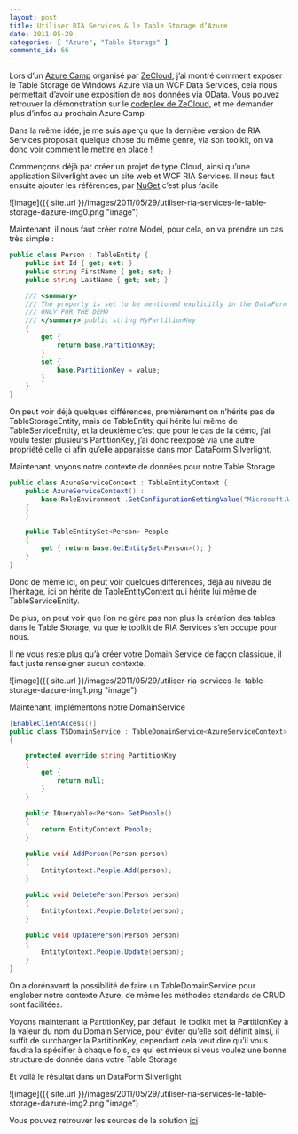 ```yaml
---
layout: post
title: Utiliser RIA Services & le Table Storage d’Azure
date: 2011-05-29
categories: [ "Azure", "Table Storage" ]
comments_id: 66 
---
```


Lors d’un [Azure Camp](http://www.zecloud.fr/post/2011/05/11/Azure-Camp-Mix-Agile-Azure-les-slides-et-les-demos.aspx) organisé par [ZeCloud](http://www.zecloud.fr/), j’ai montré comment exposer le Table Storage de Windows Azure via un WCF Data Services, cela nous permettait d’avoir une exposition de nos données via OData. Vous pouvez retrouver la démonstration sur le [codeplex de ZeCloud](http://zecloud.codeplex.com), et me demander plus d’infos au prochain Azure Camp

Dans la même idée, je me suis aperçu que la dernière version de RIA Services proposait quelque chose du même genre, via son toolkit, on va donc voir comment le mettre en place !

Commençons déjà par créer un projet de type Cloud, ainsi qu’une application Silverlight avec un site web et WCF RIA Services. Il nous faut ensuite ajouter les références, par [NuGet](http://visualstudiogallery.msdn.microsoft.com/27077b70-9dad-4c64-adcf-c7cf6bc9970c) c’est plus facile

![image]({{ site.url }}/images/2011/05/29/utiliser-ria-services-le-table-storage-dazure-img0.png "image")

Maintenant, il nous faut créer notre Model, pour cela, on va prendre un cas très simple :

```csharp
public class Person : TableEntity {
    public int Id { get; set; }
    public string FirstName { get; set; }
    public string LastName { get; set; }

    /// <summary>
    /// The property is set to be mentioned explicitly in the DataForm ... 
    /// ONLY FOR THE DEMO 
    /// </summary> public string MyPartitionKey
    {
        get {
            return base.PartitionKey;
        }
        set {
            base.PartitionKey = value;
        }
    }
}
```

On peut voir déjà quelques différences, premièrement on n’hérite pas de TableStorageEntity, mais de TableEntity qui hérite lui même de TableServiceEntity, et la deuxième c’est que pour le cas de la démo, j’ai voulu tester plusieurs PartitionKey, j’ai donc réexposé via une autre propriété celle ci afin qu’elle apparaisse dans mon DataForm Silverlight.

Maintenant, voyons notre contexte de données pour notre Table Storage

```csharp
public class AzureServiceContext : TableEntityContext {      
    public AzureServiceContext() : 
        base(RoleEnvironment .GetConfigurationSettingValue("Microsoft.WindowsAzure.Plugins.Diagnostics.ConnectionString"))
    {
    }

    public TableEntitySet<Person> People
    {
        get { return base.GetEntitySet<Person>(); }
    }
}
```

Donc de même ici, on peut voir quelques différences, déjà au niveau de l’héritage, ici on hérite de TableEntityContext qui hérite lui même de TableServiceEntity.

De plus, on peut voir que l’on ne gère pas non plus la création des tables dans le Table Storage, vu que le toolkit de RIA Services s’en occupe pour nous.

Il ne vous reste plus qu’à créer votre Domain Service de façon classique, il faut juste renseigner aucun contexte.

![image]({{ site.url }}/images/2011/05/29/utiliser-ria-services-le-table-storage-dazure-img1.png "image")

Maintenant, implémentons notre DomainService

```csharp
[EnableClientAccess()]
public class TSDomainService : TableDomainService<AzureServiceContext>
{

    protected override string PartitionKey
    {
        get {
            return null;
        }
    }

    public IQueryable<Person> GetPeople()
    {
        return EntityContext.People;
    }

    public void AddPerson(Person person)
    {
        EntityContext.People.Add(person);
    }

    public void DeletePerson(Person person)
    {
        EntityContext.People.Delete(person);
    }

    public void UpdatePerson(Person person)
    {
        EntityContext.People.Update(person);
    }
}
```

On a dorénavant la possibilité de faire un TableDomainService pour englober notre contexte Azure, de même les méthodes standards de CRUD sont facilitées.

Voyons maintenant la PartitionKey, par défaut  le toolkit met la PartitionKey à la valeur du nom du Domain Service, pour éviter qu’elle soit définit ainsi, il suffit de surcharger la PartitionKey, cependant cela veut dire qu’il vous faudra la spécifier à chaque fois, ce qui est mieux si vous voulez une bonne structure de donnée dans votre Table Storage

Et voilà le résultat dans un DataForm Silverlight

![image]({{ site.url }}/images/2011/05/29/utiliser-ria-services-le-table-storage-dazure-img2.png "image")

Vous pouvez retrouver les sources de la solution [ici](http://cid-27033cda87e10205.office.live.com/self.aspx/Blog/Demo.RiaServicesTableStorage.zip)
